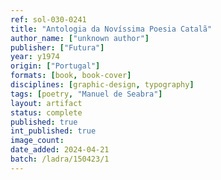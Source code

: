 ```yaml
---
ref: sol-030-0241
title: "Antologia da Novíssima Poesia Catalã"
author_name: ["unknown author"]
publisher: ["Futura"]
year: y1974
origin: ["Portugal"]
formats: [book, book-cover]
disciplines: [graphic-design, typography]
tags: [poetry, "Manuel de Seabra"]
layout: artifact
status: complete
published: true
int_published: true
image_count:
date_added: 2024-04-21
batch: /ladra/150423/1
---
```

